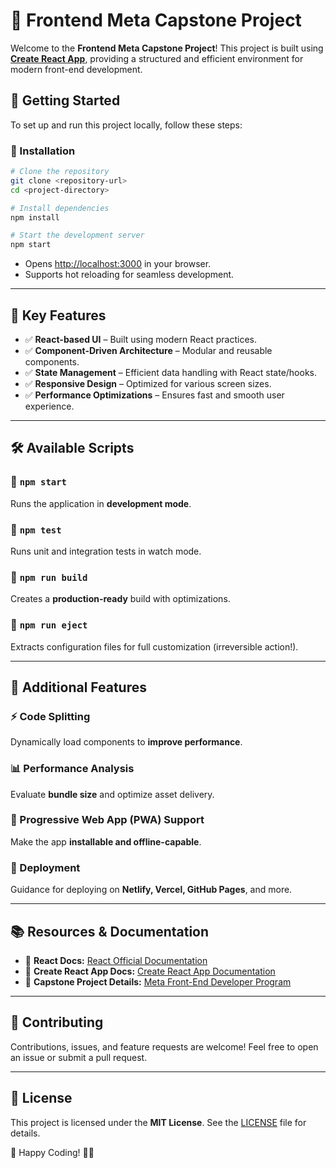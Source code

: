 # 🎨 Frontend Meta Capstone Project

Welcome to the **Frontend Meta Capstone Project**! This project is built using **[Create React App](https://github.com/facebook/create-react-app)**, providing a structured and efficient environment for modern front-end development.

## 🚀 Getting Started

To set up and run this project locally, follow these steps:

### 📌 Installation

```bash
# Clone the repository
git clone <repository-url>
cd <project-directory>

# Install dependencies
npm install

# Start the development server
npm start
```

- Opens [http://localhost:3000](http://localhost:3000) in your browser.
- Supports hot reloading for seamless development.

---

## 📜 Key Features

- ✅ **React-based UI** – Built using modern React practices.
- ✅ **Component-Driven Architecture** – Modular and reusable components.
- ✅ **State Management** – Efficient data handling with React state/hooks.
- ✅ **Responsive Design** – Optimized for various screen sizes.
- ✅ **Performance Optimizations** – Ensures fast and smooth user experience.

---

## 🛠 Available Scripts

### 🔹 `npm start`
Runs the application in **development mode**.

### 🔹 `npm test`
Runs unit and integration tests in watch mode.

### 🔹 `npm run build`
Creates a **production-ready** build with optimizations.

### 🔹 `npm run eject`
Extracts configuration files for full customization (irreversible action!).

---

## 🎯 Additional Features

### ⚡ Code Splitting
Dynamically load components to **improve performance**.

### 📊 Performance Analysis
Evaluate **bundle size** and optimize asset delivery.

### 🔧 Progressive Web App (PWA) Support
Make the app **installable and offline-capable**.

### 🚀 Deployment
Guidance for deploying on **Netlify, Vercel, GitHub Pages**, and more.

---

## 📚 Resources & Documentation

- 📘 **React Docs:** [React Official Documentation](https://react.dev/)
- 📘 **Create React App Docs:** [Create React App Documentation](https://create-react-app.dev/)
- 📘 **Capstone Project Details:** [Meta Front-End Developer Program](https://www.coursera.org/professional-certificates/meta-front-end-developer)

---

## 🤝 Contributing

Contributions, issues, and feature requests are welcome! Feel free to open an issue or submit a pull request.

---

## 📜 License

This project is licensed under the **MIT License**. See the [LICENSE](LICENSE) file for details.

🌟 Happy Coding! 🎨🚀

